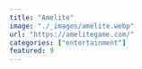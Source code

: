 ```yaml
---
title: "Amelite"
image: "./_images/amelite.webp"
url: "https://amelitegame.com/"
categories: ["entertainment"]
featured: 9
---
```

